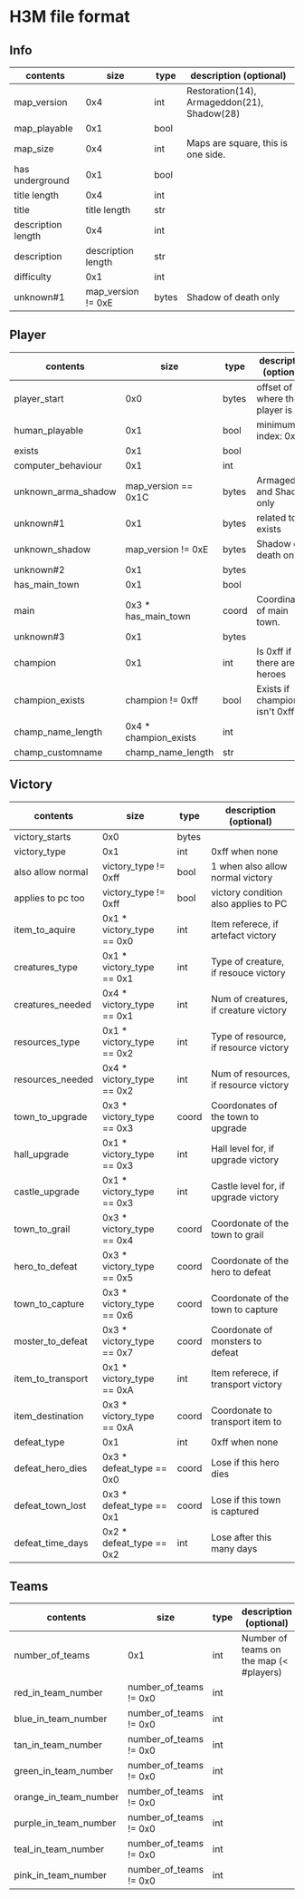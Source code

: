 # H3M file format

## Info
| contents                | size                | type  | description (optional)                      |
|-------------------------|---------------------|-------|---------------------------------------------|
| map_version             | 0x4                 | int   | Restoration(14), Armageddon(21), Shadow(28) |
| map_playable            | 0x1                 | bool  |                                             |
| map_size                | 0x4                 | int   | Maps are square, this is one side.          |
| has underground         | 0x1                 | bool  |                                             |
| title length            | 0x4                 | int   |                                             |
| title                   | title length        | str   |                                             |
| description length      | 0x4                 | int   |                                             |
| description             | description length  | str   |                                             |
| difficulty              | 0x1                 | int   |                                             |
| unknown#1               | map_version != 0xE  | bytes | Shadow of death only                        |

## Player
| contents                | size                   | type  | description (optional)         |
|-------------------------|------------------------|-------|--------------------------------|
| player_start            | 0x0                    | bytes | offset of where the player is  |
| human_playable          | 0x1                    | bool  | minimum index: 0x13            |
| exists                  | 0x1                    | bool  |                                |
| computer_behaviour      | 0x1                    | int   |                                |
| unknown_arma_shadow     | map_version == 0x1C    | bytes | Armageddon and Shadow only     |
| unknown#1               | 0x1                    | bytes | related to exists              |
| unknown_shadow          | map_version != 0xE     | bytes | Shadow of death only           |
| unknown#2               | 0x1                    | bytes |                                |
| has_main_town           | 0x1                    | bool  |                                |
| main                    | 0x3 * has_main_town    | coord | Coordinate of main town.       |
| unknown#3               | 0x1                    | bytes |                                |
| champion                | 0x1                    | int   | Is 0xff if there are no heroes |
| champion_exists         | champion != 0xff       | bool  | Exists if champion isn't 0xff  |
| champ_name_length       | 0x4 * champion_exists  | int   |                                |
| champ_customname        | champ_name_length      | str   |                                |

## Victory
| contents           | size                       | type  | description (optional)                |
|--------------------|----------------------------|-------|---------------------------------------|
| victory_starts     | 0x0                        | bytes |                                       |
| victory_type       | 0x1                        | int   | 0xff when none                        |
| also allow normal  | victory_type != 0xff       | bool  | 1 when also allow normal victory      |
| applies to pc too  | victory_type != 0xff       | bool  | victory condition also applies to PC  |
| item_to_aquire     | 0x1 * victory_type == 0x0  | int   | Item referece, if artefact victory    |
| creatures_type     | 0x1 * victory_type == 0x1  | int   | Type of creature, if resouce victory  |
| creatures_needed   | 0x4 * victory_type == 0x1  | int   | Num of creatures, if creature victory |
| resources_type     | 0x1 * victory_type == 0x2  | int   | Type of resource, if resource victory |
| resources_needed   | 0x4 * victory_type == 0x2  | int   | Num of resources, if resource victory |
| town_to_upgrade    | 0x3 * victory_type == 0x3  | coord | Coordonates of the town to upgrade    |
| hall_upgrade       | 0x1 * victory_type == 0x3  | int   | Hall level for, if upgrade victory    |
| castle_upgrade     | 0x1 * victory_type == 0x3  | int   | Castle level for, if upgrade victory  |
| town_to_grail      | 0x3 * victory_type == 0x4  | coord | Coordonate of the town to grail       |
| hero_to_defeat     | 0x3 * victory_type == 0x5  | coord | Coordonate of the hero to defeat      |
| town_to_capture    | 0x3 * victory_type == 0x6  | coord | Coordonate of the town to capture     |
| moster_to_defeat   | 0x3 * victory_type == 0x7  | coord | Coordonate of monsters to defeat      |
| item_to_transport  | 0x1 * victory_type == 0xA  | int   | Item referece, if transport victory   |
| item_destination   | 0x3 * victory_type == 0xA  | coord | Coordonate to transport item to       |
| defeat_type        | 0x1                        | int   | 0xff when none                        |
| defeat_hero_dies   | 0x3 * defeat_type == 0x0   | coord | Lose if this hero dies                |
| defeat_town_lost   | 0x3 * defeat_type == 0x1   | coord | Lose if this town is captured         |
| defeat_time_days   | 0x2 * defeat_type == 0x2   | int   | Lose after this many days             |

## Teams
| contents                  | size                         | type  | description (optional)                         |
|---------------------------|------------------------------|-------|------------------------------------------------|
| number_of_teams           | 0x1                          | int   | Number of teams on the map (< #players)        |
| red_in_team_number        | number_of_teams != 0x0       | int   |                                                |
| blue_in_team_number       | number_of_teams != 0x0       | int   |                                                |
| tan_in_team_number        | number_of_teams != 0x0       | int   |                                                |
| green_in_team_number      | number_of_teams != 0x0       | int   |                                                |
| orange_in_team_number     | number_of_teams != 0x0       | int   |                                                |
| purple_in_team_number     | number_of_teams != 0x0       | int   |                                                |
| teal_in_team_number       | number_of_teams != 0x0       | int   |                                                |
| pink_in_team_number       | number_of_teams != 0x0       | int   |                                                |

